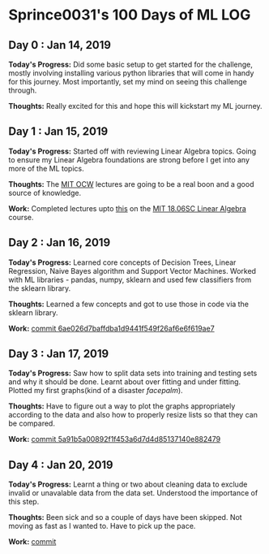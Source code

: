 # Sprince0031's 100 Days of ML LOG

## Day 0 : Jan 14, 2019

<b> Today's Progress:</b> Did some basic setup to get started for the challenge, mostly involving installing various python libraries that will come in handy for this journey. Most importantly, set my mind on seeing this challenge through.

<b> Thoughts:</b> Really excited for this and hope this will kickstart my ML journey.

## Day 1 : Jan 15, 2019

<b> Today's Progress:</b> Started off with reviewing Linear Algebra topics. Going to ensure my Linear Algebra foundations are strong before I get into any more of the ML topics.

<b> Thoughts:</b> The <a href="https://ocw.mit.edu/">MIT OCW</a> lectures are going to be a real boon and a good source of knowledge.

<b> Work:</b> Completed lectures upto <a href="https://www.youtube.com/watch?v=QVKj3LADCnA&list=PL221E2BBF13BECF6C&index=6">this</a> on the <a href="https://ocw.mit.edu/courses/mathematics/18-06-linear-algebra-spring-2010/index.htm">MIT 18.06SC Linear Algebra</a> course.

## Day 2 : Jan 16, 2019

<b> Today's Progress:</b> Learned core concepts of Decision Trees, Linear Regression, Naive Bayes algorithm and Support Vector Machines. Worked with ML libraries - pandas, numpy, sklearn and used few classifiers from the sklearn library.

<b> Thoughts:</b> Learned a few concepts and got to use those in code via the sklearn library.

<b> Work:</b> <a href="https://github.com/sprince0031/100-Days-Of-ML/commit/6ae026d7baffdba1d9441f549f26af6e6f619ae7">commit 6ae026d7baffdba1d9441f549f26af6e6f619ae7</a>

## Day 3 : Jan 17, 2019

<b> Today's Progress:</b> Saw how to split data sets into training and testing sets and why it should be done. Learnt about over fitting and under fitting. Plotted my first graphs(kind of a disaster *facepalm*).

<b> Thoughts:</b> Have to figure out a way to plot the graphs appropriately according to the data and also how to properly resize lists so that they can be compared.

<b> Work:</b> <a href="https://github.com/sprince0031/100-Days-Of-ML/commit/5a91b5a00892f1f453a6d7d4d85137140e882479">commit 5a91b5a00892f1f453a6d7d4d85137140e882479</a>

## Day 4 : Jan 20, 2019

<b> Today's Progress:</b> Learnt a thing or two about cleaning data to exclude invalid or unavalable data from the data set. Understood the importance of this step.

<b> Thoughts:</b> Been sick and so a couple of days have been skipped. Not moving as fast as I wanted to. Have to pick up the pace.

<b> Work:</b> <a href="https://github.com/sprince0031/100-Days-Of-ML/commit/">commit </a>